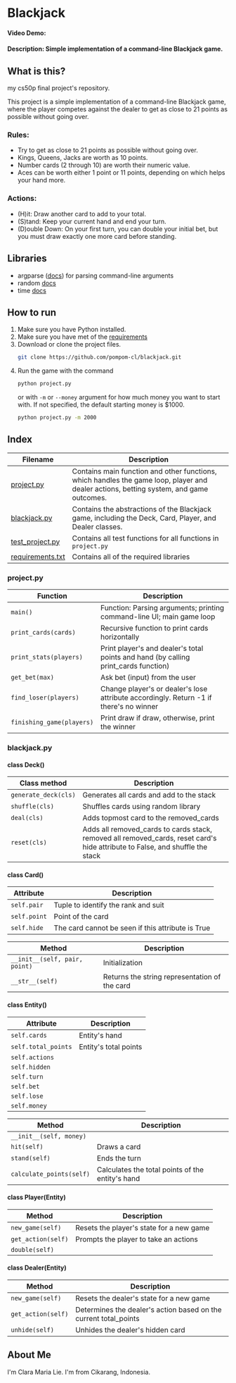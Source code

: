 # Blackjack
#### Video Demo:  <URL HERE>
#### Description: Simple implementation of a command-line Blackjack game.

## What is this?
my cs50p final project's repository.

This project is a simple implementation of a command-line Blackjack game, where the player competes against the dealer to get as close to 21 points as possible without going over.

### Rules:
- Try to get as close to 21 points as possible without going over.
- Kings, Queens, Jacks are worth as 10 points.
- Number cards (2 through 10) are worth their numeric value.
- Aces can be worth either 1 point or 11 points, depending on which helps your hand more.

### Actions:
- (H)it: Draw another card to add to your total.
- (S)tand: Keep your current hand and end your turn.
- (D)ouble Down: On your first turn, you can double your initial bet, but you must draw exactly one more card before standing.


## Libraries

- argparse ([docs](https://docs.python.org/3/library/argparse.html)) for parsing command-line arguments
- random [docs](https://docs.python.org/3/library/random.html)
- time [docs](https://docs.python.org/3/library/time.html)

## How to run

1. Make sure you have Python installed.
1. Make sure you have met of the [requirements](https://github.com/pompom-cl/blackjack/blob/main/requirements.txt)
1. Download or clone the project files.
    ``` sh
    git clone https://github.com/pompom-cl/blackjack.git
    ```
1. Run the game with the command
    ``` sh
    python project.py
    ```
    or with `-m` or `--money` argument for how much money you want to start with. If not specified, the default starting money is $1000.
    ``` sh
    python project.py -m 2000
    ```


## Index
| Filename | Description |
| --- | --- |
| [project.py](https://github.com/pompom-cl/blackjack/blob/main/README.md#projectpy) | Contains main function and other functions, which handles the game loop, player and dealer actions, betting system, and game outcomes. |
| [blackjack.py](https://github.com/pompom-cl/blackjack/blob/main/README.md#blackjackpy) | Contains the abstractions of the Blackjack game, including the Deck, Card, Player, and Dealer classes. |
| [test_project.py](https://github.com/pompom-cl/blackjack/blob/main/README.md#test_projectpy) | Contains all test functions for all functions in `project.py` |
| [requirements.txt](https://github.com/pompom-cl/blackjack/blob/main/README.md#libraries) | Contains all of the required libraries |

### project.py

| Function | Description |
| --- | --- |
| `main()` | Function: Parsing arguments; printing command-line UI; main game loop |
| `print_cards(cards)` | Recursive function to print cards horizontally |
| `print_stats(players)` | Print player's and dealer's total points and hand (by calling print_cards function) |
| `get_bet(max)` | Ask bet (input) from the user |
| `find_loser(players)` | Change player's or dealer's lose attribute accordingly. Return -1 if there's no winner |
| `finishing_game(players)` | Print draw if draw, otherwise, print the winner |

### blackjack.py

#### class Deck()

| Class method | Description |
| --- | --- |
| `generate_deck(cls)` | Generates all cards and add to the stack |
| `shuffle(cls)` | Shuffles cards using random library |
| `deal(cls)` | Adds topmost card to the removed_cards |
| `reset(cls)` | Adds all removed_cards to cards stack, removed all removed_cards, reset card's hide attribute to False, and shuffle the stack |

#### class Card()

| Attribute | Description |
| --- | --- |
| `self.pair` | Tuple to identify the rank and suit |
| `self.point` | Point of the card |
| `self.hide` | The card cannot be seen if this attribute is True |


| Method | Description |
| --- | --- |
| `__init__(self, pair, point)` | Initialization |
| `__str__(self)` | Returns the string representation of the card |

#### class Entity()

| Attribute | Description |
| --- | --- |
| `self.cards` | Entity's hand |
| `self.total_points` | Entity's total points |
| `self.actions` |  |
| `self.hidden` |  |
| `self.turn` |  |
| `self.bet` |  |
| `self.lose` |  |
| `self.money` |  |


| Method | Description |
| --- | --- |
| `__init__(self, money)` |  |
| `hit(self)` | Draws a card |
| `stand(self)` | Ends the turn |
| `calculate_points(self)` | Calculates the total points of the entity's hand |

#### class Player(Entity)

| Method | Description |
| --- | --- |
| `new_game(self)` | Resets the player's state for a new game |
| `get_action(self)` | Prompts the player to take an actions |
| `double(self)` |  |

#### class Dealer(Entity)

| Method | Description |
| --- | --- |
| `new_game(self)` | Resets the dealer's state for a new game |
| `get_action(self)` | Determines the dealer's action based on the current total_points |
| `unhide(self)` | Unhides the dealer's hidden card |

## About Me

I'm Clara Maria Lie. I'm from Cikarang, Indonesia.
